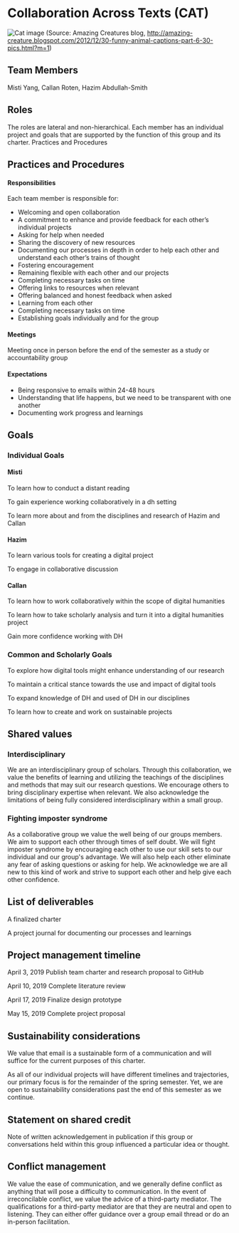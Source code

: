# Collaboration Across Texts (CAT)

![Cat image](http://3.bp.blogspot.com/-jnUMCgMDycE/UM9KUFnT0wI/AAAAAAAAcuM/q7MsJDT2CKI/s1600/funny-animal-memes-006-015.jpg)
(Source: Amazing Creatures blog, http://amazing-creature.blogspot.com/2012/12/30-funny-animal-captions-part-6-30-pics.html?m=1)

## Team Members
Misti Yang, Callan Roten, Hazim Abdullah-Smith

## Roles
The roles are lateral and non-hierarchical. Each member has an individual project and goals that are supported by the function of this group and its charter.
Practices and Procedures

## Practices and Procedures
#### Responsibilities
Each team member is responsible for:
* Welcoming and open collaboration
* A commitment to enhance and provide feedback for each other’s individual projects
* Asking for help when needed
* Sharing the discovery of new resources
* Documenting our processes in depth in order to help each other and understand each other’s trains of thought
* Fostering encouragement
* Remaining flexible with each other and our projects
* Completing necessary tasks on time
* Offering links to resources when relevant
* Offering balanced and honest feedback when asked
* Learning from each other
* Completing necessary tasks on time
* Establishing goals individually and for the group


#### Meetings
Meeting once in person before the end of the semester as a study or accountability group

#### Expectations
* Being responsive to emails within 24-48 hours
* Understanding that life happens, but we need to be transparent with one another
* Documenting work progress and learnings

## Goals
### Individual Goals
#### Misti
To learn how to conduct a distant reading

To gain experience working collaboratively in a dh setting

To learn more about and from the disciplines and research of Hazim and Callan
#### Hazim
To learn various tools for creating a digital project

To engage in collaborative discussion


#### Callan
To learn how to work collaboratively within the scope of digital humanities

To learn how to take scholarly analysis and turn it into a digital humanities project

Gain more confidence working with DH

### Common and Scholarly Goals
To explore how digital tools might enhance understanding of our research

To maintain a critical stance towards the use and impact of digital tools

To expand knowledge of DH and used of DH in our disciplines

To learn how to create and work on sustainable projects

## Shared values
### Interdisciplinary
We are an interdisciplinary group of scholars. Through this collaboration, we value the benefits of learning and utilizing the teachings of the disciplines and methods that may suit our research questions. We encourage others to bring disciplinary expertise when relevant. We also acknowledge the limitations of being fully considered interdisciplinary within a small group.

### Fighting imposter syndrome
As a collaborative group we value the well being of our groups members. We aim to support each other through times of self doubt. We will fight imposter syndrome by encouraging each other to use our skill sets to our individual and our group's advantage. We will also help each other eliminate any fear of asking questions or asking for help. We acknowledge we are all new to this kind of work and strive to support each other and help give each other confidence.

## List of deliverables
A finalized charter

A project journal for documenting our processes and learnings

## Project management timeline
April 3, 2019 Publish team charter and research proposal to GitHub

April 10, 2019 Complete literature review

April 17, 2019 Finalize design prototype

May 15, 2019 Complete project proposal

## Sustainability considerations
We value that email is a sustainable form of a communication and will suffice for the current purposes of this charter.

As all of our individual projects will have different timelines and trajectories, our primary focus is for the remainder of the spring semester. Yet, we are open to sustainability considerations past the end of this semester as we continue.

## Statement on shared credit
Note of written acknowledgement in publication if this group or conversations held within this group influenced a particular idea or thought.

## Conflict management
We value the ease of communication, and we generally define conflict as anything that will pose a difficulty to communication. In the event of irreconcilable conflict, we value the advice of a third-party mediator. The qualifications for a third-party mediator are that they are neutral and open to listening. They can either offer guidance over a group email thread or do an in-person facilitation.
